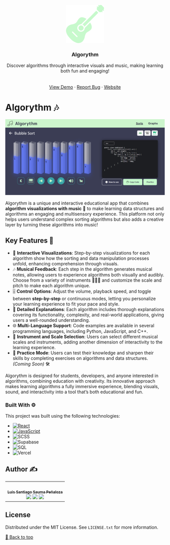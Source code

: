 <!-- PROJECT LOGO -->
<br />
<div align="center">
  <a href="https://github.com/othneildrew/Best-README-Template">
    <img src="public/resources/guitar-instrument.png" alt="Logo" width="120" height="120">
  </a>

  <h3 align="center">Algorythm</h3>

  <p align="center">
    Discover algorithms through interactive visuals and music, making learning both fun and engaging!
    <br />
    <br />
    <br />
    <a href="INSERTAR_DEMO">View Demo</a>
    ·
    <a href="https://github.com/santiagosauma/Algorythm/issues/new">Report Bug</a>
    ·
    <a href="https://algorythm-three.vercel.app">Website</a>
  </p>
</div>



# Algorythm 🎶

[![Algorythm Screenshot][product-screenshot]](https://example.com)

Algorythm is a unique and interactive educational app that combines **algorithm visualizations with music** 🎵 to make learning data structures and algorithms an engaging and multisensory experience. This platform not only helps users understand complex sorting algorithms but also adds a creative layer by turning these algorithms into music!

## Key Features 🌟

- 🎨 **Interactive Visualizations**: Step-by-step visualizations for each algorithm show how the sorting and data manipulation processes unfold, enhancing comprehension through visuals.
- 🎶 **Musical Feedback**: Each step in the algorithm generates musical notes, allowing users to experience algorithms both visually and audibly. Choose from a variety of instruments 🎷🎸🎻 and customize the scale and pitch to make each algorithm unique.
- 🎚️ **Control Options**: Adjust the volume, playback speed, and toggle between **step-by-step** or continuous modes, letting you personalize your learning experience to fit your pace and style.
- 📖 **Detailed Explanations**: Each algorithm includes thorough explanations covering its functionality, complexity, and real-world applications, giving users a well-rounded understanding.
- 🌐 **Multi-Language Support**: Code examples are available in several programming languages, including Python, JavaScript, and C++.
- 🎼 **Instrument and Scale Selection**: Users can select different musical scales and instruments, adding another dimension of interactivity to the learning experience.
- 📝 **Practice Mode**: Users can test their knowledge and sharpen their skills by completing exercises on algorithms and data structures. *(Coming Soon)* 🛠️

Algorythm is designed for students, developers, and anyone interested in algorithms, combining education with creativity. Its innovative approach makes learning algorithms a fully immersive experience, blending visuals, sound, and interactivity into a tool that’s both educational and fun.




### Built With ⚙️

This project was built using the following technologies:

- [![React][React.js]][React-url]
- [![JavaScript][JavaScript.js]][JavaScript-url]
- ![SCSS][SCSS]
- ![Supabase][Supabase]
- ![SQL][SQL]
- ![Vercel][Vercel]


<!-- 
## Roadmap

- [x] Add Changelog
- [x] Add back to top links
- [ ] Add Additional Templates w/ Examples
- [ ] Add "components" document to easily copy & paste sections of the readme
- [ ] Multi-language Support
    - [ ] Chinese
    - [ ] Spanish

See the [open issues](https://github.com/othneildrew/Best-README-Template/issues) for a full list of proposed features (and known issues).

<p align="right">(<a href="#readme-top">back to top</a>)</p>
-->


## Author ✍️

<table align="center">
  <tr>
    <td align="center">
      <a href="https://github.com/santiagosauma">
        <img src="https://avatars.githubusercontent.com/santiagosauma" width="100px;" alt=""/>
        <br /><sub><b>Luis Santiago Sauma Peñaloza</b></sub>
      </a>
      <br />
      <a style="padding-top: 40px;" href="https://github.com/santiagosauma" title="GitHub"><img src="https://img.shields.io/badge/GitHub-181717?style=for-the-badge&logo=github&logoColor=white"></a>
      <a href="https://www.linkedin.com/in/santiagosauma/" title="LinkedIn"><img src="https://img.shields.io/badge/LinkedIn-0077B5?style=for-the-badge&logo=linkedin&logoColor=white"></a>
      <a href="mailto:lssaumap@gmail.com" title="Mail"><img src="https://img.shields.io/badge/Mail-D14836?style=for-the-badge&logo=gmail&logoColor=white"></a>
    </td>
  </tr>
</table>


## License

Distributed under the MIT License. See `LICENSE.txt` for more information.


[🔼 Back to top](#readme-top)



<!-- MARKDOWN LINKS & IMAGES -->
<!-- https://www.markdownguide.org/basic-syntax/#reference-style-links -->
[linkedin-url]: https://linkedin.com/in/othneildrew
[product-screenshot]: public\resources\Project_Screenshot.png
[React.js]: https://img.shields.io/badge/React-20232A?style=for-the-badge&logo=react&logoColor=61DAFB
[React-url]: https://reactjs.org/
[JavaScript.js]: https://img.shields.io/badge/JavaScript-F7DF1E?style=for-the-badge&logo=javascript&logoColor=black
[JavaScript-url]: https://developer.mozilla.org/en-US/docs/Web/JavaScript
[SCSS]: https://img.shields.io/badge/SCSS-CC6699?style=for-the-badge&logo=sass&logoColor=white
[Supabase]: https://img.shields.io/badge/Supabase-3ECF8E?style=for-the-badge&logo=supabase&logoColor=white
[SQL]: https://img.shields.io/badge/SQL-4479A1?style=for-the-badge&logo=database&logoColor=white
[Vercel]: https://img.shields.io/badge/Vercel-000000?style=for-the-badge&logo=vercel&logoColor=white